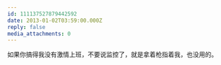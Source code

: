 ```yaml
---
id: 111137527879442592
date: 2013-01-02T03:59:00.000Z
reply: false
media_attachments: 0
---
```


如果你搞得我没有激情上班，不要说监控了，就是拿着枪指着我，也没用的。 ​​​​

